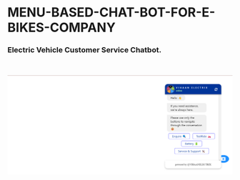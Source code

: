# MENU-BASED-CHAT-BOT-FOR-E-BIKES-COMPANY
<h3>Electric Vehicle Customer Service Chatbot.</h3>
<br>


![chatbot_box](new.png)


